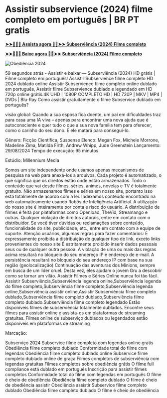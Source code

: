 # Assistir subservience (2024) filme completo em português | BR PT gratis

**[➤➤🔴✅📱 Assista agora 🔴✅➤➤ Subserviência (2024) Filme completo](https://t.co/1tBe8PpcS0)**

**[➤➤🔴✅📱 Baixe agora 🔴✅➤➤ Subserviência (2024) Filme completo](https://t.co/1tBe8PpcS0)**

![Obediência 2024]()

59 segundos atrás - Assistir e baixar — Subserviência (2024) HD grátis | Filme completo em português! Assistir Subservience filme completo HD 2024 dublado online Assistir Subservience filme completo online dublado em português, Assistir filme Subservience dublado e legendado em HD 720p online grátis.4K UHD | 1080P COMPLETO HD | HD 720P | MKV | MP4 | DVDs | Blu-Ray
 Como assistir gratuitamente o filme Subservice dublado em português?

visão global:
Quando a sua esposa fica doente, um pai em dificuldades traz para casa uma IA viva – apenas para encontrar uma nova ajuda que é autoconsciente e quer tudo o que a sua nova família tem para oferecer, como o carinho do seu dono. E ele matará para consegui-lo.

Gênero: Ficção Científica, Suspense
Elenco: Megan Fox, Michele Morrone, Madeline Zima, Matilda Firth, Andrew Whipp, Jude Greenstein
Lançamento: 29/08/2024
Tempo de execução: 95 minutos.

Estúdio: Millennium Media

Somos um site independente onde usamos apenas mecanismos de pesquisa na web para anexá-los a arquivos. Cada projeto é automatizado, o que significa que os direitos estão onde estão armazenados. Todo o conteúdo que vai desde filmes, séries, animes, novelas e TV é totalmente gratuito. Não armazenamos filmes e séries em nosso site, portanto isso está totalmente de acordo com a lei. Indexamos conteúdo encontrado na web automaticamente usando Robôs de Inteligência Artificial. A utilização do nosso site é inteiramente por conta e risco do usuário. A distribuição de filmes é feita por plataformas como Openload, TheVid, Streamango e outras. Qualquer violação de direitos autorais, entre em contato com o distribuidor. Se você tiver dúvidas ou reclamações sobre conteúdo, funcionalidade do site, publicidade, etc., entre em contato com a equipe de suporte.
Atenção usuários, algumas regras para fazer comentários:
É expressamente proibida a distribuição de qualquer tipo de link, exceto links provenientes do nosso site
É estritamente proibido inserir dados pessoais seus ou de qualquer outra pessoa.
A violação de uma ou mais das regras acima resultará no bloqueio do seu endereço IP e endereço de e-mail.
A persistência resultará no bloqueio do seu endereço IP com base na sua região (geolocalização)
Continuação das aventuras dos Minions, sempre em busca de um líder cruel. Desta vez, eles ajudam o jovem Gru a descobrir como se tornar um vilão.
Assistir Filmes e Séries Online nunca foi tão fácil.
Assistir Subserviência,Subserviência legenda online,Subserviência legenda do filme completo,Subserviência filme completo,Subserviência legenda online,Subserviência assistir online,Assistir Subserviência filme completo dublado,Subserviência filme completo dublado,Subserviência filme completo dublado.Subserviência filme completo legendado
Estão disponíveis filmes de subserviência totalmente dublados. Encontre seus filmes para assistir online e assista-os em plataformas de streaming gratuitas. Filmes online de subserviço dublados ou legendados estão disponíveis em plataformas de streaming

Marcação:

Subserviço 2024
Subservice filme completo com legendas online gratis
Obediência filme completo dublado
Conformidade total do filme com legendas
Obediência filme completo dublado online
Subservice filme completo dublado online de graça
Filmes completos de subserviência com legendas gratuitas
Filmes completos sobre obediência grátis
O filme full compliance está dublado em português
Inscrição para assistir filmes completos
Conformidade total do filme com legendas em português
O filme é cheio de obediência
Obediência filme completo dublado
O filme é cheio de obediência
assistir Obediência
assistir Subservice filme completo dublado
Obediência filme completo dublado
O filme é cheio de obediência
